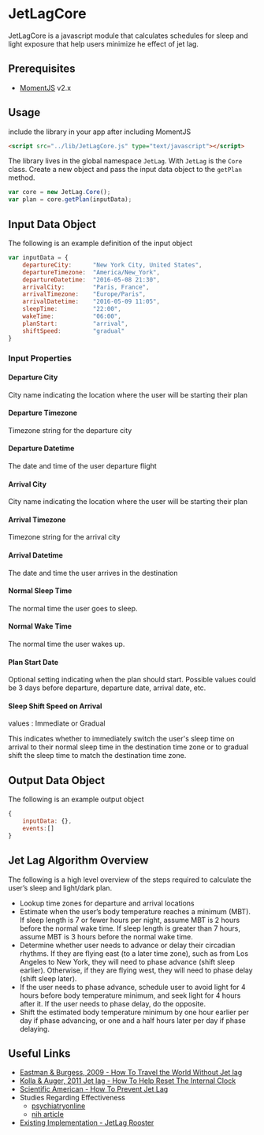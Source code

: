 # JetLagCore
JetLagCore is a javascript module that calculates schedules for sleep and light exposure that help users minimize he effect of jet lag.

## Prerequisites
- [MomentJS](http://momentjs.com/) v2.x

## Usage
include the library in your app after including MomentJS
```html
<script src="../lib/JetLagCore.js" type="text/javascript"></script>
```

The library lives in the global namespace `JetLag`. With `JetLag` is the `Core` class.
Create a new object and pass the input data object to the `getPlan` method.
```javascript
var core = new JetLag.Core();
var plan = core.getPlan(inputData);
```

## Input Data Object
The following is an example definition of the input object
```javascript
var inputData = {
    departureCity:      "New York City, United States",
    departureTimezone:  "America/New_York",
    departureDatetime:  "2016-05-08 21:30",
    arrivalCity:        "Paris, France",
    arrivalTimezone:    "Europe/Paris",
    arrivalDatetime:    "2016-05-09 11:05",
    sleepTime:          "22:00",
    wakeTime:           "06:00",
    planStart:          "arrival",
    shiftSpeed:         "gradual"
}

```

### Input Properties
#### Departure City
City name indicating the location where the user will be starting their plan
#### Departure Timezone
Timezone string for the departure city
#### Departure Datetime
The date and time of the user departure flight
#### Arrival City
City name indicating the location where the user will be starting their plan
#### Arrival Timezone
Timezone string for the arrival city
#### Arrival Datetime
The date and time the user arrives in the destination
#### Normal Sleep Time
The normal time the user goes to sleep.
#### Normal Wake Time
The normal time the user wakes up.
#### Plan Start Date
Optional setting indicating when the plan should start.
Possible values could be 3 days before departure, departure date, arrival date, etc.
#### Sleep Shift Speed on Arrival
values : Immediate or Gradual

This indicates whether to immediately switch the user's sleep time on arrival to their normal sleep time in the destination time zone or to gradual shift the sleep time to match the destination time zone.


## Output Data Object
The following is an example output object
```javascript
{
    inputData: {},
    events:[]
}
```

## Jet Lag Algorithm Overview
The following is a high level overview of the steps required to calculate the user’s sleep and light/dark plan.
- Lookup time zones for departure and arrival locations
- Estimate when the user’s body temperature reaches a minimum (MBT). If sleep length is 7 or fewer hours per night, assume MBT is 2 hours before the normal wake time. If sleep length is greater than 7 hours, assume MBT is 3 hours before the normal wake time.
- Determine whether user needs to advance or delay their circadian rhythms. If they are flying east (to a later time zone), such as from Los Angeles to New York, they will need to phase advance (shift sleep earlier). Otherwise, if they are flying west, they will need to phase delay (shift sleep later).
- If the user needs to phase advance, schedule user to avoid light for 4 hours before body temperature minimum, and seek light for 4 hours after it. If the user needs to phase delay, do the opposite.
- Shift the estimated body temperature minimum by one hour earlier per day if phase advancing, or one and a half hours later per day if phase delaying.


## Useful Links
- [Eastman & Burgess, 2009 - How To Travel the World Without Jet lag](http://www.ncbi.nlm.nih.gov/pmc/articles/PMC2829880/)
- [Kolla & Auger, 2011 Jet lag - How To Help Reset The Internal Clock](http://www.ccjm.org/index.php?id=107937&tx_ttnews[tt_news]=364961&cHash=1457c781324647cd163d86de6d24bb4b)
- [Scientific American - How To Prevent Jet Lag](http://www.scientificamerican.com/article/how-to-prevent-jet-lag/)
- Studies Regarding Effectiveness
  - [psychiatryonline](http://ps.psychiatryonline.org/doi/pdf/10.1176/appi.ps.54.3.394)
  - [nih article](http://www.ncbi.nlm.nih.gov/pmc/articles/PMC1262683/)
- [Existing Implementation - JetLag Rooster](http://www.jetlagrooster.com/)
